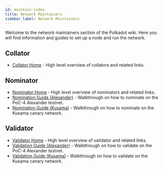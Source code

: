 ```yaml
---
id: maintain-index
title: Network Maintainers
sidebar_label: Network Maintainers
---
```


Welcome to the network maintainers section of the Polkadot wiki. Here you will find information and guides to set up a node and run the network.

## Collator

- [Collator Home](maintain-collator) - High level overview of collators and related links.

## Nominator

- [Nominator Home](maintain-nominator) - High level overview of nominators and related links.
- [Nomination Guide (Alexander)](maintain-guides-how-to-nominate-alexander) - Walkthrough on how to nominate on the PoC-4 Alexander testnet.
- [Nomination Guide (Kusama)](maintain-guides-how-to-nominate-kusama) - Walkthrough on how to nominate on the Kusama canary network.


## Validator

- [Validator Home](maintain-validator) - High level overview of validator and related links.
- [Validation Guide (Alexander)](maintain-guides-how-to-validate-alexander) - Walkthrough on how to validate on the PoC-4 Alexander testnet.
- [Validation Guide (Kusama)](maintain-guides-how-to-validate-kusama) - Walkthrough on how to validate on the Kusama canary network.
